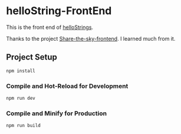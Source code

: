 # helloString-FrontEnd

This is the front end of [helloStrings](https://github.com/bridge71/helloStrings).

Thanks to the project [Share-the-sky-frontend](https://github.com/wang29a/Share-the-Sky-frontend). I learned much from it.

## Project Setup

```sh
npm install
```

### Compile and Hot-Reload for Development

```sh
npm run dev
```

### Compile and Minify for Production

```sh
npm run build
```
